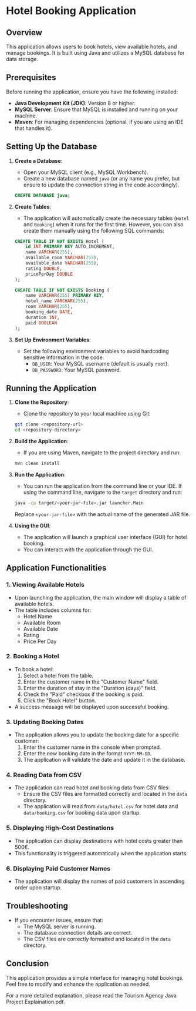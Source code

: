 # Hotel Booking Application

## Overview
This application allows users to book hotels, view available hotels, and manage bookings. It is built using Java and utilizes a MySQL database for data storage.

## Prerequisites
Before running the application, ensure you have the following installed:
- **Java Development Kit (JDK)**: Version 8 or higher.
- **MySQL Server**: Ensure that MySQL is installed and running on your machine.
- **Maven**: For managing dependencies (optional, if you are using an IDE that handles it).

## Setting Up the Database
1. **Create a Database**:
   - Open your MySQL client (e.g., MySQL Workbench).
   - Create a new database named `java` (or any name you prefer, but ensure to update the connection string in the code accordingly).

   ```sql
   CREATE DATABASE java;
   ```

2. **Create Tables**:
   - The application will automatically create the necessary tables (`Hotel` and `Booking`) when it runs for the first time. However, you can also create them manually using the following SQL commands:

   ```sql
   CREATE TABLE IF NOT EXISTS Hotel (
       id INT PRIMARY KEY AUTO_INCREMENT,
       name VARCHAR(255),
       available_room VARCHAR(255),
       available_date VARCHAR(255),
       rating DOUBLE,
       pricePerDay DOUBLE
   );

   CREATE TABLE IF NOT EXISTS Booking (
       name VARCHAR(255) PRIMARY KEY,
       hotel_name VARCHAR(255),
       room VARCHAR(255),
       booking_date DATE,
       duration INT,
       paid BOOLEAN
   );
   ```

3. **Set Up Environment Variables**:
   - Set the following environment variables to avoid hardcoding sensitive information in the code:
     - `DB_USER`: Your MySQL username (default is usually `root`).
     - `DB_PASSWORD`: Your MySQL password.

## Running the Application
1. **Clone the Repository**:
   - Clone the repository to your local machine using Git:

   ```bash
   git clone <repository-url>
   cd <repository-directory>
   ```

2. **Build the Application**:
   - If you are using Maven, navigate to the project directory and run:

   ```bash
   mvn clean install
   ```

3. **Run the Application**:
   - You can run the application from the command line or your IDE. If using the command line, navigate to the `target` directory and run:

   ```bash
   java -cp target/<your-jar-file>.jar launcher.Main
   ```

   Replace `<your-jar-file>` with the actual name of the generated JAR file.

4. **Using the GUI**:
   - The application will launch a graphical user interface (GUI) for hotel booking.
   - You can interact with the application through the GUI.

## Application Functionalities
### 1. Viewing Available Hotels
- Upon launching the application, the main window will display a table of available hotels.
- The table includes columns for:
  - Hotel Name
  - Available Room
  - Available Date
  - Rating
  - Price Per Day

### 2. Booking a Hotel
- To book a hotel:
  1. Select a hotel from the table.
  2. Enter the customer name in the "Customer Name" field.
  3. Enter the duration of stay in the "Duration (days)" field.
  4. Check the "Paid" checkbox if the booking is paid.
  5. Click the "Book Hotel" button.
- A success message will be displayed upon successful booking.

### 3. Updating Booking Dates
- The application allows you to update the booking date for a specific customer:
  1. Enter the customer name in the console when prompted.
  2. Enter the new booking date in the format `YYYY-MM-DD`.
  3. The application will validate the date and update it in the database.

### 4. Reading Data from CSV
- The application can read hotel and booking data from CSV files:
  - Ensure the CSV files are formatted correctly and located in the `data` directory.
  - The application will read from `data/hotel.csv` for hotel data and `data/booking.csv` for booking data upon startup.

### 5. Displaying High-Cost Destinations
- The application can display destinations with hotel costs greater than 500€.
- This functionality is triggered automatically when the application starts.

### 6. Displaying Paid Customer Names
- The application will display the names of paid customers in ascending order upon startup.

## Troubleshooting
- If you encounter issues, ensure that:
  - The MySQL server is running.
  - The database connection details are correct.
  - The CSV files are correctly formatted and located in the `data` directory.

## Conclusion
This application provides a simple interface for managing hotel bookings. Feel free to modify and enhance the application as needed.

For a more detailed explanation, please read the Tourism Agency Java Project Explaination.pdf.
